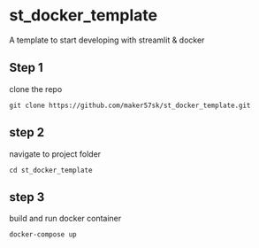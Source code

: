 # st_docker_template
A template to start developing with streamlit &amp; docker


## Step 1 
clone the repo
```
git clone https://github.com/maker57sk/st_docker_template.git
```

## step 2
navigate to project folder
```
cd st_docker_template
```

## step 3
build and run docker container
```
docker-compose up
```
